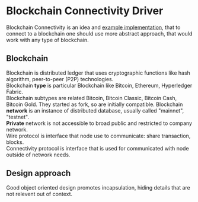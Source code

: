
# Blockchain Connectivity Driver

Blockchain Connectivity is an idea and [example implementation](https://github.com/blockchain-driver/bcc), that to connect to a blockchain one should use more abstract approach, that would work with any type of blockchain.

## Blockchain

Blockchain is distributed ledger that uses cryptographic functions like hash algorithm, peer-to-peer (P2P) technologies.  
Blockchain **type** is particular Blockchain like Bitcoin, Ethereum, Hyperledger Fabric.  
Blockchain subtypes are related Bitcoin, Bitcoin Classic, Bitcoin Cash, Bitcoin Gold. They started as fork, so are initially compatible.
Blockchain **network** is an instance of distributed database, usually called "mainnet", "testnet".  
**Private** network is not accessible to broad public and restricted to company network.  
Wire protocol is interface that node use to communicate: share transaction, blocks.  
Connectivity protocol is interface that is used for communicated with node outside of network needs.

## Design approach

Good object oriented design promotes incapsulation, hiding details that are not relevent out of context.


